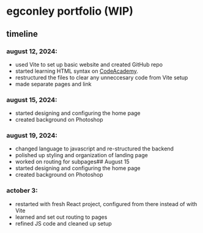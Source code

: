 # egconley portfolio (WIP)

## timeline

### august 12, 2024:
- used Vite to set up basic website and created GitHub repo
- started learning HTML syntax on [CodeAcademy](https://www.codecademy.com/pages/learn-html-and-css-with-codecademy-pro?g_network=g&g_productchannel=&g_adid=624951457594&g_locinterest=&g_keyword=codecademy%20html&g_acctid=243-039-7011&g_adtype=&g_keywordid=kwd-520300395752&g_ifcreative=&g_campaign=account&g_locphysical=1018127&g_adgroupid=128133969828&g_productid=&g_source=%7Bsourceid%7D&g_merchantid=&g_placement=&g_partition=&g_campaignid=1955172604&g_ifproduct=&utm_id=t_kwd-520300395752:ag_128133969828:cp_1955172604:n_g:d_c&utm_source=google&utm_medium=paid-search&utm_term=codecademy%20html&utm_campaign=US_Brand_Exact&utm_content=624951457594&g_adtype=search&g_acctid=243-039-7011&gad_source=1&gbraid=0AAAAAon8KZGzON7mt25GEswG-vt9ICEpt&gclid=Cj0KCQjw5ea1BhC6ARIsAEOG5pzVFApqFx47BVkacjJh1vZSpPGFm7E_eqgLIcE2hHxCiHCAdIt4XPkaAm-7EALw_wcB).
- restructured the files to clear any unneccesary code from Vite setup
- made separate pages and link

### august 15, 2024:
- started designing and configuring the home page
- created background on Photoshop

### august 19, 2024:
- changed language to javascript and re-structured the backend
- polished up styling and organization of landing page
- worked on routing for subpages## August 15
- started designing and configuring the home page
- created background on Photoshop

### actober 3:
- restarted with fresh React project, configured from there instead of with Vite
- learned and set out routing to pages
- refined JS code and cleaned up setup
